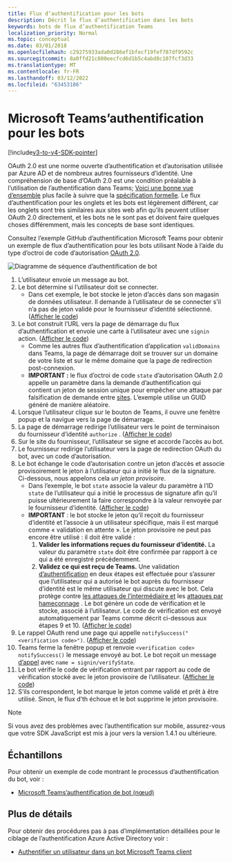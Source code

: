 ```yaml
---
title: Flux d’authentification pour les bots
description: Décrit le flux d’authentification dans les bots
keywords: bots de flux d’authentification Teams
localization_priority: Normal
ms.topic: conceptual
ms.date: 03/01/2018
ms.openlocfilehash: c29275933ada0d286ef1bfecf19fef787df9592c
ms.sourcegitcommit: 8a0ffd21c800eecfcd6d1b5c4abd8c107fcf3d33
ms.translationtype: MT
ms.contentlocale: fr-FR
ms.lasthandoff: 03/12/2022
ms.locfileid: "63453186"
---
```

# <a name="microsoft-teams-authentication-flow-for-bots"></a>Microsoft Teams’authentification pour les bots

[!include[v3-to-v4-SDK-pointer](~/includes/v3-to-v4-pointer-bots.md)]

OAuth 2.0 est une norme ouverte d’authentification et d’autorisation utilisée par Azure AD et de nombreux autres fournisseurs d’identité. Une compréhension de base d’OAuth 2.0 est une condition préalable à l’utilisation de l’authentification dans Teams; [Voici une bonne vue d’ensemble](https://aaronparecki.com/oauth-2-simplified/) plus facile à suivre que la [spécification formelle](https://oauth.net/2/). Le flux d’authentification pour les onglets et les bots est légèrement différent, car les onglets sont très similaires aux sites web afin qu’ils peuvent utiliser OAuth 2.0 directement, et les bots ne le sont pas et doivent faire quelques choses différemment, mais les concepts de base sont identiques.

Consultez l’exemple GitHub d’authentification Microsoft Teams pour obtenir un exemple de flux d’authentification pour les bots utilisant Node à l’aide du type d’octroi de code d’autorisation [OAuth 2.0](https://oauth.net/2/grant-types/authorization-code/).[](https://github.com/OfficeDev/microsoft-teams-sample-auth-node)

![Diagramme de séquence d’authentification de bot](~/assets/images/authentication/bot_auth_sequence_diagram.png)

1. L’utilisateur envoie un message au bot.
2. Le bot détermine si l’utilisateur doit se connecter.
    * Dans cet exemple, le bot stocke le jeton d’accès dans son magasin de données utilisateur. Il demande à l’utilisateur de se connecter s’il n’a pas de jeton validé pour le fournisseur d’identité sélectionné. ([Afficher le code](https://github.com/OfficeDev/microsoft-teams-sample-auth-node/blob/469952a26d618dbf884a3be53c7d921cc580b1e2/src/utils/AuthenticationUtils.ts#L58-L76))
3. Le bot construit l’URL vers la page de démarrage du flux d’authentification et envoie une carte à l’utilisateur avec une `signin` action. ([Afficher le code](https://github.com/OfficeDev/microsoft-teams-sample-auth-node/blob/469952a26d618dbf884a3be53c7d921cc580b1e2/src/dialogs/BaseIdentityDialog.ts#L160-L190))
    * Comme les autres flux d’authentification d’application `validDomains` dans Teams, la page de démarrage doit se trouver sur un domaine de votre liste et sur le même domaine que la page de redirection post-connexion.
    * **IMPORTANT :** le flux d’octroi de code `state` d’autorisation OAuth 2.0 appelle un paramètre dans la demande d’authentification qui contient un jeton de session unique pour empêcher une attaque par falsification de demande entre [sites](https://en.wikipedia.org/wiki/Cross-site_request_forgery). L’exemple utilise un GUID généré de manière aléatoire.
4. Lorsque l’utilisateur clique sur le  bouton de Teams, il ouvre une fenêtre popup et la navigue vers la page de démarrage.
5. La page de démarrage redirige l’utilisateur vers le point de terminaison du fournisseur d’identité `authorize` . ([Afficher le code](https://github.com/OfficeDev/microsoft-teams-sample-auth-node/blob/469952a26d618dbf884a3be53c7d921cc580b1e2/public/html/auth-start.html#L51-L56))
6. Sur le site du fournisseur, l’utilisateur se signe et accorde l’accès au bot.
7. Le fournisseur redirige l’utilisateur vers la page de redirection OAuth du bot, avec un code d’autorisation.
8. Le bot échange le code d’autorisation contre un jeton d’accès et associe provisoirement le jeton à l’utilisateur qui a initié le flux de la signature. Ci-dessous, nous appelons cela *un jeton provisoire*.
    * Dans l’exemple, le bot `state` associe la valeur du paramètre à l’ID `state` de l’utilisateur qui a initié le processus de signature afin qu’il puisse ultérieurement la faire correspondre à la valeur renvoyée par le fournisseur d’identité. ([Afficher le code](https://github.com/OfficeDev/microsoft-teams-sample-auth-node/blob/469952a26d618dbf884a3be53c7d921cc580b1e2/src/AuthBot.ts#L70-L99))
    * **IMPORTANT** : le bot stocke le jeton qu’il reçoit du fournisseur d’identité et l’associe à un utilisateur spécifique, mais il est marqué comme « validation en attente ». Le jeton provisoire ne peut pas encore être utilisé : il doit être validé :
      1. **Valider les informations reçues du fournisseur d’identité.** La valeur du paramètre `state` doit être confirmée par rapport à ce qui a été enregistré précédemment.
      1. **Validez ce qui est reçu de Teams.** Une validation [d’authentification](https://en.wikipedia.org/wiki/Man-in-the-middle_attack) en deux étapes est effectuée pour s’assurer que l’utilisateur qui a autorisé le bot auprès du fournisseur d’identité est le même utilisateur qui discute avec le bot. Cela protège contre [les attaques de l’intermédiaire et](https://en.wikipedia.org/wiki/Man-in-the-middle_attack) les [attaques par hameçonnage](https://en.wikipedia.org/wiki/Phishing) . Le bot génère un code de vérification et le stocke, associé à l’utilisateur. Le code de vérification est envoyé automatiquement par Teams comme décrit ci-dessous aux étapes 9 et 10. ([Afficher le code](https://github.com/OfficeDev/microsoft-teams-sample-auth-node/blob/469952a26d618dbf884a3be53c7d921cc580b1e2/src/AuthBot.ts#L100-L113))
9. Le rappel OAuth rend une page qui appelle `notifySuccess("<verification code>")`. ([Afficher le code](https://github.com/OfficeDev/microsoft-teams-sample-auth-node/blob/master/src/views/oauth-callback-success.hbs))
10. Teams ferme la fenêtre popup et renvoie `<verification code>` `notifySuccess()` le message envoyé au bot. Le bot reçoit un message [d’appel](/bot-framework/dotnet/bot-builder-dotnet-activities#invoke) avec `name = signin/verifyState`.
11. Le bot vérifie le code de vérification entrant par rapport au code de vérification stocké avec le jeton provisoire de l’utilisateur. ([Afficher le code](https://github.com/OfficeDev/microsoft-teams-sample-auth-node/blob/469952a26d618dbf884a3be53c7d921cc580b1e2/src/dialogs/BaseIdentityDialog.ts#L127-L140))
12. S’ils correspondent, le bot marque le jeton comme validé et prêt à être utilisé. Sinon, le flux d’th échoue et le bot supprime le jeton provisoire.

> [!Note]
> Si vous avez des problèmes avec l’authentification sur mobile, assurez-vous que votre SDK JavaScript est mis à jour vers la version 1.4.1 ou ultérieure.

## <a name="samples"></a>Échantillons

Pour obtenir un exemple de code montrant le processus d’authentification du bot, voir :

* [Microsoft Teams’authentification de bot (nœud)](https://github.com/OfficeDev/microsoft-teams-sample-auth-node)

## <a name="more-details"></a>Plus de détails

Pour obtenir des procédures pas à pas d’implémentation détaillées pour le ciblage de l’authentification Azure Active Directory voir :

* [Authentifier un utilisateur dans un bot Microsoft Teams client](~/resources/bot-v3/bot-authentication/auth-bot-AAD.md)
